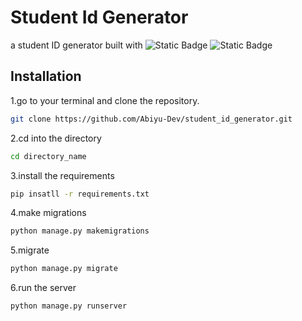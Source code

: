 # Student Id Generator

a student ID generator built with
![Static Badge](https://img.shields.io/badge/Django-blue)
![Static Badge](https://img.shields.io/badge/Bootstrap-whiteblue)


## Installation

1.go to your terminal and clone the repository.

```bash
git clone https://github.com/Abiyu-Dev/student_id_generator.git
```

2.cd into the directory

```bash
cd directory_name
```

3.install the requirements

```bash
pip insatll -r requirements.txt
```

4.make migrations

```bash
python manage.py makemigrations
```

5.migrate

```bash
python manage.py migrate
```

6.run the server

```bash
python manage.py runserver
```